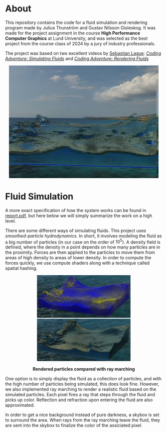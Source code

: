 # About

This repository contains the code for a fluid simulation and rendering program made by Julius Thunström and Gustav Nilsson Gisleskog. It was made for the project assignment in the course **High Performance Computer Graphics** at Lund University, and was selected as the best project from the course class of 2024 by a jury of industry professionals.

The project was based on two excellent videos by [Sebastian Lague](https://www.youtube.com/@SebastianLague): [*Coding Adventure: Simulating Fluids*](https://www.youtube.com/watch?v=rSKMYc1CQHE) and [*Coding Adventure: Rendering Fluids*](https://www.youtube.com/watch?v=kOkfC5fLfgE)

<p align="center">
    <img src="readme_images/example.jpg" width="480" alt="Example render">
</p>

# Fluid Simulation
A more exact specification of how the system works can be found in [report.pdf](https://github.com/aiviaghost/Fluid-simulation/blob/main/report.pdf), but here below we will simply summarize the work on a high level.

There are some different ways of simulating fluids. This project uses *smoothed-particle hydrodynamics*. In short, it involves modeling the fluid as a big number of particles (in our case on the order of $10^5$). A density field is defined, where the density in a point depends on how many particles are in the proximity. Forces are then applied to the particles to move them from areas of high density to areas of lower density.
In order to compute the forces quickly, we use compute shaders along with a technique called spatial hashing.

<p align="center" style="text-align:center">
    <img src="readme_images/same_particles.jpg" width="300" alt="Rendered particles">
    <img src="readme_images/same_ray_marching.jpg" width="300" alt="Ray marched">
    <p align="center"><b>Rendered particles compared with ray marching</b></p>
</p>

One option is to simply display the fluid as a collection of particles, and with the high number of particles being simulated, this does look fine. However, we also implemented ray marching to render a realistic fluid based on the simulated particles. Each pixel fires a ray that steps through the fluid and picks up color. Reflection and refraction upon entering the fluid are also approximated.

In order to get a nice background instead of pure darkness, a skybox is set to surround the area. When rays from the ray marching leave the fluid, they are sent into the skybox to finalize the color of the assiciated pixel.
